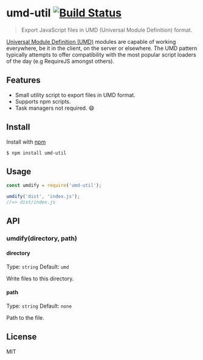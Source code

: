 # umd-util [![Build Status](https://travis-ci.com/jonkemp/umd-util.svg?branch=master)](https://travis-ci.com/jonkemp/umd-util)

> Export JavaScript files in UMD (Universal Module Definition) format.

[Universal Module Definition (UMD)](https://github.com/umdjs/umd) modules are capable of working everywhere, be it in the client, on the server or elsewhere. The UMD pattern typically attempts to offer compatibility with the most popular script loaders of the day (e.g RequireJS amongst others).

## Features

- Small utility script to export files in UMD format.
- Supports npm scripts.
- Task managers not required. 😄


## Install

Install with [npm](https://npmjs.org/package/umd-util)

```
$ npm install umd-util
```


## Usage

```js
const umdify = require('umd-util');

umdify('dist', 'index.js');
//=> dist/index.js
```


## API

### umdify(directory, path)

#### directory

Type: `string`
Default: `umd`

Write files to this directory.

#### path

Type: `string`
Default: `none`

Path to the file.

## License

MIT
